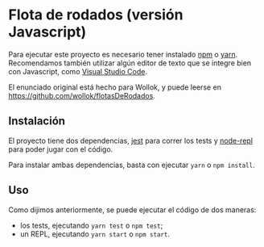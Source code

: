 # Flota de rodados (versión Javascript)

Para ejecutar este proyecto es necesario tener instalado [npm](https://www.npmjs.com/) o [yarn](https://yarnpkg.com). Recomendamos también utilizar algún editor de texto que se integre bien con Javascript, como [Visual Studio Code](https://code.visualstudio.com/).

El enunciado original está hecho para Wollok, y puede leerse en https://github.com/wollok/flotasDeRodados.

## Instalación

El proyecto tiene dos dependencias, [jest](https://jestjs.io/) para correr los tests y [node-repl](https://github.com/maxogden/node-repl) para poder jugar con el código.

Para instalar ambas dependencias, basta con ejecutar `yarn` o `npm install`.

## Uso

Como dijimos anteriormente, se puede ejecutar el código de dos maneras:

* los tests, ejecutando `yarn test` o `npm test`;
* un REPL, ejecutando `yarn start` o `npm start`.

